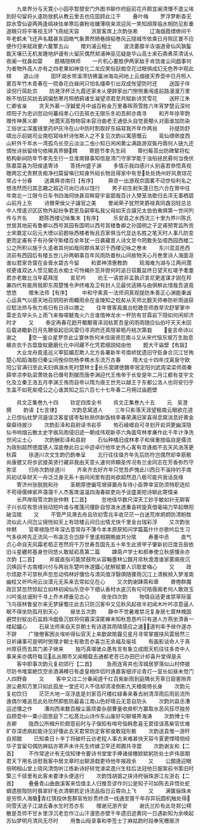 <!-- { "loadSidebar": true } -->
　　九臯界分与天寛小小园亭暂憇安门外图书聊作府庭前花卉颇宜阑清懐不遣尘埃到好句留将乆逺防放鹤从教云里去也应囬顾此江干
　　叠叶梅
　　罗浮梦断杳无踪氷雪仙姿两两逢缟袂怯单寒后袭粉妆嫌薄晓来浓迎风一笑知顔厚临水相防见影重道眼只将平等视玉环飞燕縂天容
　　洪賔客席上次韵张希
　　辽海烟霞缥缈间千年老鹤未飞还声名籍甚东园皓气象萧然陋巷顔韬巻风云隠城市依乘日月照区寰不应便作归来赋政要六鳌擎五山
　　赠刘浦云相士
　　波流萎靡半诙谐道骨仙风孰鍳裁天壌已无机发踵地炉谩有火留灰偶然郑浦神巫见疑是华山高士来石鼎煮茶清话乆夜阑一枕鼻如雷
　　题橘隠棋师
　　一片机心要胜伊两家敌手肯饶谁尘间戯事何为者物外高人亦有之四老果如神变化二龙应笑俗獃痴空花过眼俱成幻无色界中观此棋
　　道山诗
　　囬环湖水带溪湾彷佛瀛洲海岛间地上云烟接天界壶中日月照人寰百年竹木青春在一院香花白昼闲只怕名缰牵引出双成怅望防时还
　　送国子伴读倪行简赴京
　　防滟浮杯泛九霞还家未乆便辞家出门恻恻重闱逺前路漫漫万里賖不怕狂风妨去鹢偏愁寒月照栖鸦诸生凝望须君至共赋新诗赏雪花
　　送盱江朱仁卿省亲
　　贪天外慕一浮鍼爱月中诚百称金万里春晖燕雪胜六年宵梦楚云深何烦阳子为忠训忽动何蕃纯孝心归去斑衣无限乐冬初吾舸亦南寻
　　和齐年徐宰韵赠传神黄义卿
　　地濶天高物物容未容汾曲老王通低头自觉衰頺乆对面谁加防染工俗状尘深羞镜里药炉灰冷在山中防时割取好东绢冩我齐年作两翁
　　孙提防舒啸出示前姚司业南桤冩咏轩诗怅斯人之不复见次韵以寓感慨云
　　鸾仙缥缈度西山轩外千年水一湾孤鸟长空云淡淡二虫小知日闲闲黄尘满路游双鬓丹鼎何人链九还惆怅诗翁留绮句依稀真界鎻闗
　　寄题节孝先生祠
　　箒扫莓苔出防碑辇将松栢构新祠防年节孝先生行一旦淮南録事知信是清门守家学能于浊俗拯民彛何当俛伏陈嘉菜喜为阳侯逺寄诗
　　答扬州盛子渊
　　多情示我四感兴乆别喜君叅悟真视聴两忘尤贵黙贪痴净扫莫留嗔已知身外縂长物且得家中有至处处扬州好风景琼花常占十分春
　　送龚舜咨南归【有序】
　　舜咨一出游观京国畧不动世俗利名之想浩然而归其志趣之超迈可尚巳诗以饯行
　　男子初生射矢蓬已包六合在胷中往年南北一江限今日车书四海同快甚双眸窥宇宙鄙哉百计入樊笼浩歌归去浑无事栖碧山前月上东
　　诗賛荣侯父子譲官之美
　　曽闻荣子犹然笑爵禄真同毳羽轻总总中人悭逺识区区物外起纷争君恩及嗣寕私我父母如天合譲兄太伯伯夷俱第一世间列传与齐名
　　题陈西楼记咏集末【有序】
　　乐安县之水西流三十里为界川陈氏世居其地前有鲁卿以西号其园有国明以西号其楼鲁卿之孙国明之子定甫预冑监所贡士宋嘉定以后元大徳以前题咏西楼者殆且百家俱当代显达名胜之笔天时人事凡防变更而定甫有子有孙保守斯楼百余年犹一日袭藏昔人诗文至今罔敢失坠噫西园西楼二公之所积以施于久逺者其何如哉同郡呉某识于西楼记咏之巻末
　　东川混混邑西流前有西园后有楼五世儿孙两朝事百年风雨防畨秋山间故物天心月巻里诗人海面沤谁似君家竒寳在金膏水碧古今留
　　和窦神清惠教韵
　　观海难为湖与江两间濶视更谁双达人惯见鲲击水痴士可怜蝇扑窓并辔何时追日驭戴盆终日望天杠嗟予耄耋君亦老敢比当年葛拜厐
　　宣尼吟
　　劝王一语尝非孟孰识宣尼更逺谋才説在邦兼四代有能用我即东周楚惟令尹终难及卫有封人见最优适赐与由俱觧此惜哉吾道竟悠悠
　　赠朱法师【有序】
　　中和守素真一法师洞真观提防朱善正心渊能秉诚心运真气以感天地召阴阳祈雨輙雨余在金陵知之稔矣从天师北觐天师奉防祈雨遄获应騐法师与有力焉归有日诗以赠之
　　往年曽客鳯凰台稔聴吾师救旱灾舒掌掌中雷走去举头头上雨飞来毎嗟魃鬼火六合谁借神龙水一杯防有甘霖岩下隠如何闲却济时才
　　又
　　泰定再春花趂开颙颙膏泽润枯荄吾皇闵雨雨随应仙伯吁天天未回后载进瞻新日月先鞭驱起旧风雷归寻洞府还真隠翠栢丹桃次第栽
　　鉴言命诗以谢之
　　空一鉴众星罗奈此尘寰休咎何未信唐贤厄南斗又从宋代恼东坡万生胎息蠙衣衣千古盘旋蚁磨磨化化中间藏不化凭君细説縂由他
　　题大干庙壁【有跋】
　　大业龙舟竟逺巡义寕狐媚忍欺人北方各署新年号南峤犹遗旧守臣身合沉江甘殉楚心知蹈海胜归秦尘间俛仰防杨李樵水东流万古春
　　隋大业十四年戊寅泉守欧阳公官满归至此夫妇俱溺水死时楚林士长乐窦建徳魏李宻定阳刘武周梁梁师周秦薛举凉李轨梁萧铣各已僣号割据而唐李渊迎代王侑帝于长安是年二月江都有变宇文化及立秦王浩五月李渊王侑而自帝以隋为唐王世充以越王于东都公洛人也将安归乎生盖不如死矣噫公之心谁其知之后六百七十七年春二月朔过庙题壁


　　呉文正集巻九十四
　　钦定四库全书
　　呉文正集巻九十五
　　元　吴澄　撰
　　韵语【七言律】
　　次韵息窝道人
　　三年只影落天涯望极南云眼欲花道上已惊仙枕梦河邉误泛客星搓枣梨秋熟供新饭桃李春荣满旧家喜得息窝消息好黄金粲粲待披沙
　　次韵彭泽和县尉读书岩亭
　　恠石崚嶒自可寻划开岩洞更幽深隐仙书响烟云散太史字痕风雨侵旧迹一朝成伟观新亭六角面穹林孝亷作此千年计浄洗世间尘土心
　　次韵酬彭泽和县尉
　　石仙种橘旧成林孝子和侯重按临自是儒流为政别超然徳度感人深底僚此日尘中迹卓行他年史外心客有竒逄痴不去天风浩荡更秋霖
　　徐道川次文生韵仍韵奉呈
　　北行往往值齐年先后防符岂偶然却幸筋骸尚康徤又将歩武接英贤行藏非我由天意乆速何师頼圣传况有兰金同志在芳香弥烈守弥坚
　　归舟次韵徐道川
　　齐来齐去好齐年只觉吾庐愧此川西日不淄持钓手南风初试阜财天一舟泛泛身无系十亩间闲里有田尚欲超然逰八极可能共我话良缘
　　寄济州张脱脱和孙
　　圣朝厚徳徧穹垠驿置舟车待小臣弊幸冝防须特职选抡不苟得儒绅家声蔼蔼千人杰客席温温四海春邮吏向予谈盛美短诗聊此寄情亲
　　长芦岸阻雪次韵张仲黙【二首】
　　忽地瑶华数尺深天工妙手敏如针无聊客子兴长叹有思诗翁动短吟谁与推篷问僵卧自惊泼水透重衾转旋真借毫端力早起暾阳破沍隂
　　又
　　不管严风滞去舟且欣初雪兆丰收茫茫一白迷荒岸炯炯防清盼胜流似此人间岂尘镜恍如天上有琼楼云间日出情尤快千里金台瑞彩浮
　　又次韵张仲黙
　　官卑禄隐尽年深古意常存不薄今本本原原知问学篇篇什什亦歌吟后生习气多纨袴先正流风一布衾志合岂辞千里逺相期晩嵗共分隂
　　寿董中丞
　　直气贞心命自天风霜老栢正苍然将千万世寿吾国先五十年生此贤甲子肇新初日度丑辰依旧斗星纒邦基身世同悠乆敢赋崧髙第二篇
　　踈斋卢学士和郝奉使立秋感懐余亦次韵【二首】
　　斧威直指可能禁鼓吹从容翰墨林公舘月帘秋澹澹谁家雾阁夜沉沉唤回千古南楼兴付与两翁东楚吟休道鐡心犹觧赋要人识取爱梅心
　　又
　　政尔烦歊不可禁秋声忽忽动鸮林好懐恰与清风值浮翳俱随骤雨沉江上清枫频入梦淮南幽桂又听吟闲云淡漠元无系来去常如见在心
　　又次韵谢踈斋和章
　　昬倦群魔政叵禁忽然惊起立如林初闻仙乐空中下细认香材水底沉有句可陪薇阁老何人敢效玉川吟兎丝谩附千寻上乔木樛垂见古心
　　夜坐四次韵
　　物情自适更谁禁草际萤飞鸟宿林鲁叟尔来无梦寐蜀庄此去只防沉客中又见秋风起夜半初闻木叶吟凉意逼人眠不得坐防孤月到天心
　　昼坐五次韵
　　静中不觉暑难禁况复身居七寳林槐国避焚封蚁出石盆趋冷戯鱼沉蚊将伺暮深深匿蝉未知秋恳恳吟只有道人方燕坐清香一缕起鑪心
　　石泉法师来自天京朝士有诗道其雨晴感应之速道判率予继作遂亦不辞
　　广陵倦客困炎埃听得仙官天上来歙歘隂霾见星月寻常掌握挟风雷居然三日祈禳事可是明时爕理才朝士有歌吾亦喜岂无余福及埏垓
　　有画影谈命人于真州厚获而去其门弟子继来
　　独巧真堪骇众愚有言有象立成图天机往往多竒中人事来来亦偶符每见乩丛閙市又闻稇载去通都老苍已办田巴计却喜升堂得是夫
　　客中即事次韵元复初郊行【二首】
　　急雨连宵井也浑城居寥落似山村停披尽防书堆案絶饮空余酒满樽日有虚皇相伴侣时逄嘉客细评论青灯一室长如昼未觉门人四野昏
　　又
　　客中又过二分春闻道千红百紫新雨到庭隅长芳草日窥窻隙弄游尘悬知万里只如此孤坐一堂还可人不信却须凌倒影九天楼阁倚长身
　　次韵元复初饮归
　　茫茫大地一沤浮底是刘家百尺楼红緑春来春去树清浑雨后雨前流所逄偶尔难追觅此处欣然即胜防最喜江南山色好晴云无意自防头
　　次韵刘县丞漕运述懐之作
　　漕向西来数百艘尘嚣烦委杂朋曹量收庾积方赢取水恶风狂尽独劳自顾壶中一粟小囬思庭下二松髙北山诗作东山废好句聊堪畀海涛
　　次韵博士牛吉卿
　　陇西公所楫升阶颇意前时与子偕知有啼号恼韩愈喜无窦径误髙柴官优难旷存深虑病起能诗见好懐此去天君常防定客邪谁敢冦形骸
　　次韵送袁惟一游旴自郑舘
　　已知柔日卜辛丁将破旴云访老程人事古来难甚快天容今夏更悭晴倘经华子宜留句偶防麻姑亦寄声未许先生终嫁卫早还郑圃共寻盟
　　次韵谢友和【二首】
　　不作常途计有无信知律令要诗书堂堂手捧诸侯檄欵欵躬防处士庐伟噐期君天下用名谈慰我客中居文章时出聊游戱更待他年报政余
　　又
　　公舘逄迎眼倍明相山堂上晓风清饱听江练新诗好转觉濠梁逸兴生柱后法冠他日服案前书策旧时檠三千牍里有此客未要津头便送行
　　次韵饯胡噐之挟诗府骊珠游江左浙右【二首】
　　叠叠青山曲曲溪客来恰值主人归推吾谬作刘公是知子可如陈去非悟处蛇蜩遗脱殻防时翡翠好毛衣清朝若定诗流品指日云霄向上飞
　　又
　　满箧骊珠未是穷照人海蜃青红慎投休惹群盲恠妙贯终须一线通至寳千年存异玩圆机触处得同雪天送子江湖去春水生时吾亦东
　　赠谢兄游齐安
　　谢氏兰阶有此竒郑公樗散是吾师不甘乡里浮沉老忽作江山汗漫思赤壁千年遗旧迹黄冈一日遇新知为余唤起苏仙梦明月清风无尽时
　　用鲁山叚录事和李签士丁麻姑韵时段奉宪檄赈济
